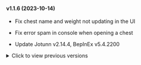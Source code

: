 #### v1.1.6 (2023-10-14)

* Fix chest name and weight not updating in the UI

* Fix error spam in console when opening a chest

* Update Jotunn v2.14.4, BepInEx v5.4.2200

<details>
<summary>Click to view previous versions</summary>
	
* **v1.1.5** (2023-09-22)
	
	* Add config option `PanelScale` using which you can scale XStorage's panel

* **v1.1.4** (2023-08-26)

	* Add config option `MaxOpenChests` which limits the maximum amount of chests to be opened at once
	
	* Update Jotun v2.12.6, BepInEx v5.4.2105
	
	* Add world level to item reference

* **v1.1.3** (2023-04-10)

	* Don't open nearby containers when SkipMark is set (by other mods)

	* Clean up panel position values in config file

	* Dependency updates: BepInEx 5.4.2102, Jotunn 2.11.3

* **v1.1.2** (2023-03-15)

	* Dependency updates: BepInEx 5.4.21, Jotunn 2.11.0

	* Fix panel size calculation

	* Save panel positions as Vector2 instead of Vector3

* **v1.1.1** (2023-03-13)

	* Fix mod breaking after logging out and then starting/joining another game

	* Store panel positions in config instead of hidden away in player preferences

	* Clamp panel to screen boundaries after restoring its position

	* Fix error that sometimes appears when logging out or quitting the game

	* Fix error that can occur when `Ctrl+Click`-ing an empty cell in one of the the inventory grids

	* Use the position of the chest you're opening, instead of the position of your character, when searching for nearby chests

	* Order chests by weight so empty ones show up last

	* Add config option `NearbyChestRadius` to set how far away to look for chests for

	* Fix a compatibility issue whereby the Take All button would stop working if another mod added more buttons to the container panel

* **v1.1.0** (2023-03-11)

	* Fix error when placing a new chest

	* Fix a HarmonyX warning that occurs when loading XStorage; this was caused by a library I use locally to manage documentation, but XStorage does not ship with this library.

	* Fix being able to rename chests that are protected by a ward

	* UI overhaul: 
	
		* You can now drag the XStorage panel 

		* You can set the maximum panel size in XStorage's config file using MaxColumns and MaxRows. Default value is 2 columns by 3 rows. XStorage will still restrict the size by what fits on your screen.

		* XStorage will store the position of the panel per grid size when you close the panel, so that next time you open a panel of the same size, it will be restored to that position on the screen.

	* Many code improvements and optimisations

* **v1.0.2** (2023-03-02)

	* Fix tooltips not always being fully visible

	* Fix tooltips sometimes escaping the mouse pointer

	* Reworked a large portion of the containers panel UI

* **v1.0.1** (2023-02-28)

	* Remove "valheim.exe" check as it stops dedicated servers from loading the mod.

* **v1.0.0** (2023-02-28)

	* Initial release

</details>


